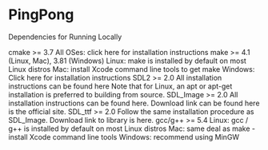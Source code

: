 # PingPong
Dependencies for Running Locally

cmake >= 3.7
All OSes: click here for installation instructions
make >= 4.1 (Linux, Mac), 3.81 (Windows)
Linux: make is installed by default on most Linux distros
Mac: install Xcode command line tools to get make
Windows: Click here for installation instructions
SDL2 >= 2.0
All installation instructions can be found here
Note that for Linux, an apt or apt-get installation is preferred to building from source.
SDL_Image >= 2.0
All installation instructions can be found here. Download link can be found here is the official site.
SDL_ttf >= 2.0
Follow the same installation procedure as SDL_Image. Download link to library is here.
gcc/g++ >= 5.4
Linux: gcc / g++ is installed by default on most Linux distros
Mac: same deal as make - install Xcode command line tools
Windows: recommend using MinGW
